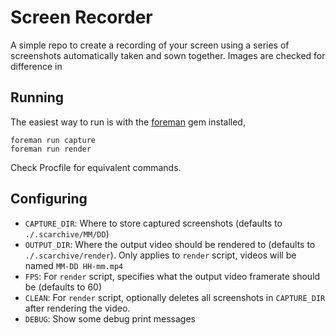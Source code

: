 # Screen Recorder
A simple repo to create a recording of your screen using a series of screenshots
automatically taken and sown together. Images are checked for difference in 

## Running
The easiest way to run is with the [foreman][foreman] gem installed,

``` shell
foreman run capture
foreman run render
```
Check Procfile for equivalent commands.


## Configuring
- `CAPTURE_DIR`: Where to store captured screenshots (defaults to
  `./.scarchive/MM/DD`)
- `OUTPUT_DIR`: Where the output video should be rendered to (defaults to
  `./.scarchive/render`). Only applies to `render` script, videos will be named
  `MM-DD HH-mm.mp4`
- `FPS`: For `render` script, specifies what the output video framerate should
  be (defaults to 60)
- `CLEAN`: For `render` script, optionally deletes all screenshots in
  `CAPTURE_DIR` after rendering the video.
- `DEBUG`: Show some debug print messages

[foreman]: https://github.com/ddollar/foreman
